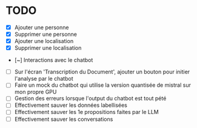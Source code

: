 # TODO

- [X] Ajouter une personne
- [X] Supprimer une personne
- [X] Ajouter une localisation
- [X] Supprimer une localisation
- [~] Interactions avec le chatbot
- [ ] Sur l'écran 'Transcription du Document', ajouter un bouton pour initier l'analyse par le chatbot
- [ ] Faire un mock du chatbot qui utilise la version quantisée de mistral sur mon propre GPU
- [ ] Gestion des erreurs lorsque l'output du chatbot est tout pété
- [ ] Effectivement sauver les données labellisées
- [ ] Effectivement sauver les 1e propositions faites par le LLM
- [ ] Effectivement sauver les conversations